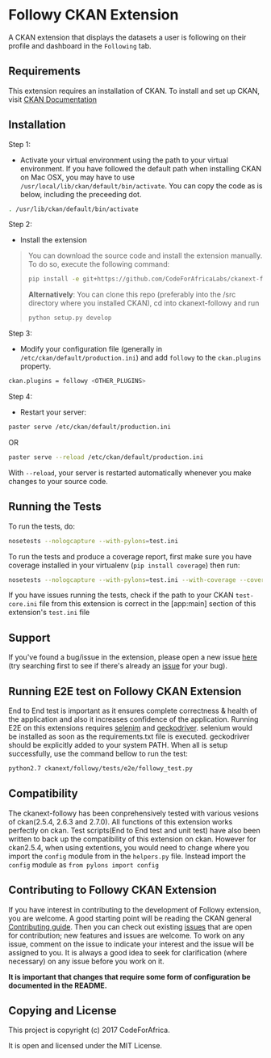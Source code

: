 
Followy CKAN Extension
=========================

A CKAN extension that displays the datasets a user is following on their profile and dashboard in the `Following` tab.


Requirements
------------

This extension requires an installation of CKAN. To install and set up CKAN, visit [CKAN Documentation](http://docs.ckan.org/en/latest/maintaining/installing/index.html)



Installation
------------

Step 1:

* Activate your virtual environment using the path to your virtual environment. If you have followed the default path when installing CKAN on Mac OSX, you may have to use `/usr/local/lib/ckan/default/bin/activate`. You can copy the code as is below, including the preceeding dot.

```bash
. /usr/lib/ckan/default/bin/activate
```

Step 2:

* Install the extension


>You can download the source code and install the extension manually. To do so, execute the following command:
> ```bash
> pip install -e git+https://github.com/CodeForAfricaLabs/ckanext-followy.git#egg=ckanext-followy
> ```
> **Alternatively**: You can clone this repo (preferably into the /src directory where you installed CKAN), cd into ckanext-followy and run
>```bash
> python setup.py develop
> ```


Step 3:

* Modify your configuration file (generally in `/etc/ckan/default/production.ini`) and add `followy` to the `ckan.plugins` property.

```bash
ckan.plugins = followy <OTHER_PLUGINS>
```

Step 4:

* Restart your server:

```bash
paster serve /etc/ckan/default/production.ini
```

OR

```bash
paster serve --reload /etc/ckan/default/production.ini
```

With `--reload`, your server is restarted automatically whenever you make changes to your source code.


Running the Tests
-------

To run the tests, do:

```bash
nosetests --nologcapture --with-pylons=test.ini
```

To run the tests and produce a coverage report, first make sure you have coverage installed in your virtualenv (`pip install coverage`) then run:

```bash
nosetests --nologcapture --with-pylons=test.ini --with-coverage --cover-package=ckanext.followy --cover-inclusive --cover-erase --cover-tests
```

If you have issues running the tests, check if the path to your CKAN `test-core.ini` file from this extension is correct 
in the [app:main] section of this extension's `test.ini` file

Support
-------

If you've found a bug/issue in the extension, please open a new issue [here](https://github.com/CodeForAfricaLabs/ckanext-followy/issues/new) (try
searching first to see if there's already an [issue](https://github.com/CodeForAfricaLabs/ckanext-followy/issues) for your bug).



Running E2E test on Followy CKAN Extension
---------------------------------------------
End to End test is important as it ensures complete correctness & health of the application and also it increases confidence of the application.
Running E2E on this extensions requires [selenim](http://www.seleniumhq.org/docs/03_webdriver.jsp#firefox-driver) and [geckodriver](https://github.com/mozilla/geckodriver/releases).
selenium would be installed as soon as the requirements.txt file is executed. geckodriver should be explicitly added to your system PATH. When all is setup successfully, use the command bellow to run the test:
```bash
python2.7 ckanext/followy/tests/e2e/followy_test.py
```

Compatibility 
--------------
The ckanext-followy has been conprehensively tested with various vesions of ckan(2.5.4, 2.6.3 and 2.7.0). All functions of this extension works perfectly on ckan. Test scripts(End to End test and unit test) have also been written to back up the compatibility of this extension on ckan.
However for ckan2.5.4, when using extentions, you would need to change where you import the `config` module from in the `helpers.py` file. Instead import the `config` module as `from pylons import config`

Contributing to Followy CKAN Extension
---------------------------------------------

If you have interest in contributing to the development of Followy extension, you are welcome. A good starting point
will be reading the CKAN general [Contributing guide](http://docs.ckan.org/en/ckan-2.7.0/contributing/index.html). Then you can check out 
existing [issues](https://github.com/CodeForAfricaLabs/ckanext-followy/issues) that are open for contribution; new features and issues are welcome.
To work on any issue, comment on the issue to indicate your interest and the issue will be assigned to you. It is always a good idea to seek
for clarification (where necessary) on any issue before you work on it.

**It is important that changes that require some form of configuration be documented in the README.**

Copying and License
--------------------

This project is copyright (c) 2017 CodeForAfrica.

It is open and licensed under the MIT License.